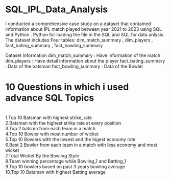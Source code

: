 # SQL_IPL_Data_Analysis

I conducted a comprehensive case study on a dataset that contained information about IPL match played between year 2021 to 2023 using SQL and Python . Python for loading the file in the SQL and SQL for data anlysis . The dataset includes Four tables: dim_match_summary , dim_players , fact_bating_summary , fact_bowling_summary

Dataset Information
 dim_match_summary  : Have information of the match 
 dim_players : Have detail information about the player
 fact_bating_summary : Data of the batsman 
 fact_bowling_summary : Data of the Bowler


# **10 Questions in which i used advance SQL Topics**

 <br>1.Top 10 Batsman with highest strike_rate
 &nbsp;
 <br>2.Batsman with the highest strike rate at every position
 <br>3.Top 2 batsmn from each team in a match
 <br>4.Top 10 Bowler with most number of wicket
 <br>5.Top 10 Bowlers with the lowest and the higest economy rate
 <br>6.Best 2 Bowler from each team in a match with less economy and most wicket 
 <br>7.Total Wicket By the Bowling Style
 <br>8.Team winning percentage while Bowling_1 and Batting_1
 <br>9.Top 10 bowlers based on past 3 years bowling average
<br>10.Top 10 Batsman with highest Batting average



